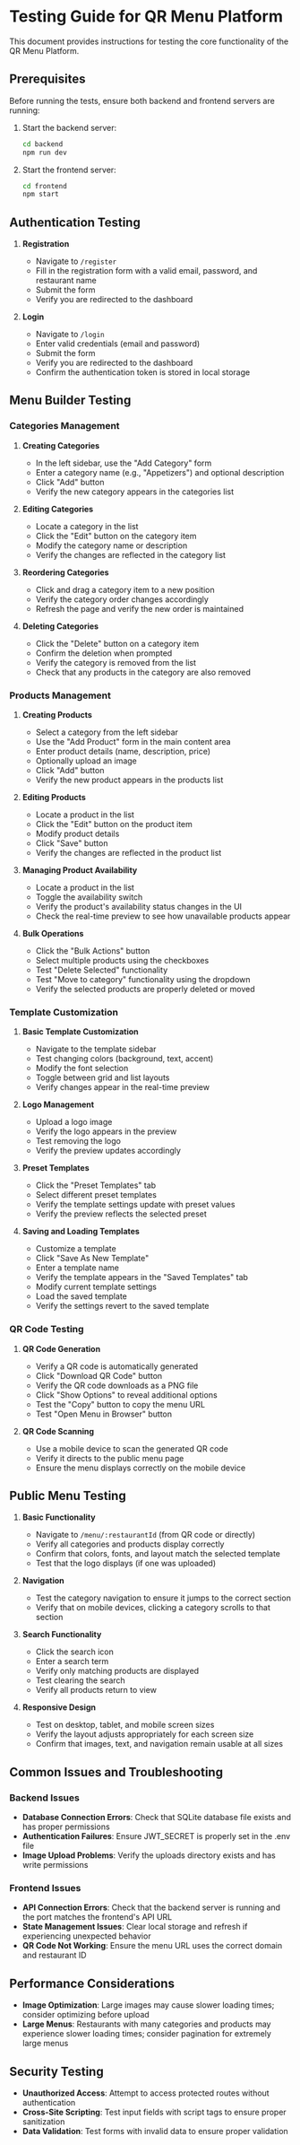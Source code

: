 # Testing Guide for QR Menu Platform

This document provides instructions for testing the core functionality of the QR Menu Platform.

## Prerequisites

Before running the tests, ensure both backend and frontend servers are running:

1. Start the backend server:
   ```bash
   cd backend
   npm run dev
   ```

2. Start the frontend server:
   ```bash
   cd frontend
   npm start
   ```

## Authentication Testing

1. **Registration**
   - Navigate to `/register`
   - Fill in the registration form with a valid email, password, and restaurant name
   - Submit the form
   - Verify you are redirected to the dashboard

2. **Login**
   - Navigate to `/login`
   - Enter valid credentials (email and password)
   - Submit the form
   - Verify you are redirected to the dashboard
   - Confirm the authentication token is stored in local storage

## Menu Builder Testing

### Categories Management

1. **Creating Categories**
   - In the left sidebar, use the "Add Category" form
   - Enter a category name (e.g., "Appetizers") and optional description
   - Click "Add" button
   - Verify the new category appears in the categories list

2. **Editing Categories**
   - Locate a category in the list
   - Click the "Edit" button on the category item
   - Modify the category name or description
   - Verify the changes are reflected in the category list

3. **Reordering Categories**
   - Click and drag a category item to a new position
   - Verify the category order changes accordingly
   - Refresh the page and verify the new order is maintained

4. **Deleting Categories**
   - Click the "Delete" button on a category item
   - Confirm the deletion when prompted
   - Verify the category is removed from the list
   - Check that any products in the category are also removed

### Products Management

1. **Creating Products**
   - Select a category from the left sidebar
   - Use the "Add Product" form in the main content area
   - Enter product details (name, description, price)
   - Optionally upload an image
   - Click "Add" button
   - Verify the new product appears in the products list

2. **Editing Products**
   - Locate a product in the list
   - Click the "Edit" button on the product item
   - Modify product details
   - Click "Save" button
   - Verify the changes are reflected in the product list

3. **Managing Product Availability**
   - Locate a product in the list
   - Toggle the availability switch
   - Verify the product's availability status changes in the UI
   - Check the real-time preview to see how unavailable products appear

4. **Bulk Operations**
   - Click the "Bulk Actions" button
   - Select multiple products using the checkboxes
   - Test "Delete Selected" functionality
   - Test "Move to category" functionality using the dropdown
   - Verify the selected products are properly deleted or moved

### Template Customization

1. **Basic Template Customization**
   - Navigate to the template sidebar
   - Test changing colors (background, text, accent)
   - Modify the font selection
   - Toggle between grid and list layouts
   - Verify changes appear in the real-time preview

2. **Logo Management**
   - Upload a logo image
   - Verify the logo appears in the preview
   - Test removing the logo
   - Verify the preview updates accordingly

3. **Preset Templates**
   - Click the "Preset Templates" tab
   - Select different preset templates
   - Verify the template settings update with preset values
   - Verify the preview reflects the selected preset

4. **Saving and Loading Templates**
   - Customize a template
   - Click "Save As New Template"
   - Enter a template name
   - Verify the template appears in the "Saved Templates" tab
   - Modify current template settings
   - Load the saved template
   - Verify the settings revert to the saved template

### QR Code Testing

1. **QR Code Generation**
   - Verify a QR code is automatically generated
   - Click "Download QR Code" button
   - Verify the QR code downloads as a PNG file
   - Click "Show Options" to reveal additional options
   - Test the "Copy" button to copy the menu URL
   - Test "Open Menu in Browser" button

2. **QR Code Scanning**
   - Use a mobile device to scan the generated QR code
   - Verify it directs to the public menu page
   - Ensure the menu displays correctly on the mobile device

## Public Menu Testing

1. **Basic Functionality**
   - Navigate to `/menu/:restaurantId` (from QR code or directly)
   - Verify all categories and products display correctly
   - Confirm that colors, fonts, and layout match the selected template
   - Test that the logo displays (if one was uploaded)

2. **Navigation**
   - Test the category navigation to ensure it jumps to the correct section
   - Verify that on mobile devices, clicking a category scrolls to that section

3. **Search Functionality**
   - Click the search icon
   - Enter a search term
   - Verify only matching products are displayed
   - Test clearing the search
   - Verify all products return to view

4. **Responsive Design**
   - Test on desktop, tablet, and mobile screen sizes
   - Verify the layout adjusts appropriately for each screen size
   - Confirm that images, text, and navigation remain usable at all sizes

## Common Issues and Troubleshooting

### Backend Issues

- **Database Connection Errors**: Check that SQLite database file exists and has proper permissions
- **Authentication Failures**: Ensure JWT_SECRET is properly set in the .env file
- **Image Upload Problems**: Verify the uploads directory exists and has write permissions

### Frontend Issues

- **API Connection Errors**: Check that the backend server is running and the port matches the frontend's API URL
- **State Management Issues**: Clear local storage and refresh if experiencing unexpected behavior
- **QR Code Not Working**: Ensure the menu URL uses the correct domain and restaurant ID

## Performance Considerations

- **Image Optimization**: Large images may cause slower loading times; consider optimizing before upload
- **Large Menus**: Restaurants with many categories and products may experience slower loading times; consider pagination for extremely large menus

## Security Testing

- **Unauthorized Access**: Attempt to access protected routes without authentication
- **Cross-Site Scripting**: Test input fields with script tags to ensure proper sanitization
- **Data Validation**: Test forms with invalid data to ensure proper validation 